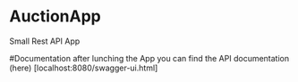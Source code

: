 # AuctionApp
Small Rest API App

#Documentation
after lunching the App you can find the API documentation (here) [localhost:8080/swagger-ui.html]